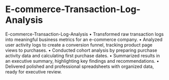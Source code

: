 # E-commerce-Transaction-Log-Analysis
E-commerce-Transaction-Log-Analysis
•	Transformed raw transaction logs into meaningful business metrics for an e-commerce company.
•	Analyzed user activity logs to create a conversion funnel, tracking product page views to purchases.
•	Conducted cohort analysis by preparing purchase activity data and calculating first purchase dates.
•	Summarized results in an executive summary, highlighting key findings and recommendations.
•	Delivered polished and professional spreadsheets with organized data, ready for executive review.
